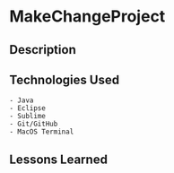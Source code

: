 # MakeChangeProject

## Description 

## Technologies Used
	- Java
	- Eclipse
	- Sublime
	- Git/GitHub
	- MacOS Terminal

## Lessons Learned 